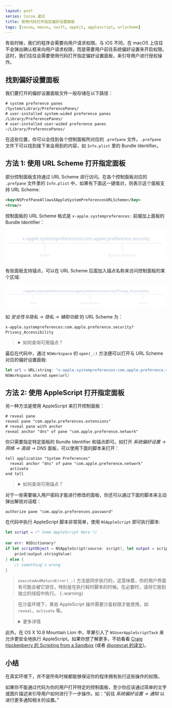 ```yaml
---
layout: post
series: Cocoa 速记 
title: 使用代码打开指定偏好设置面板
tags: [cocoa, macos, swift, appkit, applescript, urlscheme]
---
```


有些时候，我们的程序会需要向用户请求权限。与 iOS 不同，在 macOS 上往往不会弹出确认框来向用户请求权限，而是需要用户前往系统偏好设置来开启权限。这时，我们往往会需要使用代码打开指定偏好设置面板，来引导用户进行授权操作。

## 找到偏好设置面板

我们要打开的偏好设置面板文件一般存储在以下路径：

```shell
# system preference panes
/System/Library/PreferencePanes/
# user-installed system-wided preference panes
/Library/PreferencePanes/
# user-installed user-wided preference panes
~/Library/PreferencePanes/
```

在这些位置，你可以会找到各个控制面板所对应的 `.prefpane` 文件。`.prefpane` 文件下可以找到接下来会用到的内容，如 `Info.plist` 里的 Bundle Identifier。

## 方法 1: 使用 URL Scheme 打开指定面板

部分控制面板支持通过 URL Scheme 进行访问。在各个控制面板对应的 `.prefpane` 文件里的 `Info.plist` 中，如果有下面这一键值对，则表示这个面板支持 URL Scheme:

```xml
<key>NSPrefPaneAllowsXAppleSystemPreferencesURLScheme</key>
<true/>
```

控制面板的 URL Scheme 格式是 `x-apple.systempreferences:` 前缀加上面板的 Bundle Identifier：

![](/assets/img/c9122256-9ba4-46a4-a9bd-7c27bbbd38d1.svg)

有些面板支持锚点，可以在 URL Scheme 后面加入锚点名称来访问控制面板的某个区域:

![](/assets/img/8bcb782a-95fc-43cd-8eeb-a04984eedf3c.svg)

如 *安全性与隐私 → 隐私 → 辅助功能* 的 URL Scheme 为：

```
x-apple.systempreferences:com.apple.preference.security?Privacy_Accessibility
```

> <details><summary markdown="span">如何查询可用锚点？</summary>
>
> 你可以在 Script Editor 中执行
>
> ```applescript
> tell application "System Preferences"
>   anchors of pane "com.apple.preference.network"
> end tell
> ```
> 
> 来查找指定面板下的所有可用锚点。
> 
> </details>

最后在代码中，通过 `NSWorkspace` 的 `open(_:)` 方法便可以打开与 URL Scheme 对应的偏好设置面板:

```swift
let url = URL(string: "x-apple.systempreferences:com.apple.preference.security?Privacy_Accessibility")!
NSWorkspace.shared.open(url)
```

## 方法 2: 使用 AppleScript 打开指定面板

另一种方法是使用 AppleScript 来打开控制面板：

```applescript
# reveal pane
reveal pane "com.apple.preferences.extensions"
# reveal pane with anchor
reveal anchor "dns" of pane "com.apple.preference.network"
```

你只需要指定特定面板的 Bundle Identifier 和锚点即可。如打开 *系统偏好设置 → 网络 → 高级 → DNS* 面板，可以使用下面的脚本来打开：

```applescript
tell application "System Preferences"
  reveal anchor "dns" of pane "com.apple.preference.network"
  activate
end tell
```

> <details><summary markdown="span">如何查询可用锚点？</summary>
>
> 你可以在 Script Editor 中执行
>
> ```applescript
> tell application "System Preferences"
>   anchors of pane "com.apple.preference.network"
> end tell
> ```
> 
> 来查找指定面板下的所有可用锚点。
> 
> </details>

对于一些需要输入用户密码才能进行修改的面板，你还可以通过下面的脚本来主动弹出解锁对话框：

```applescript
authorize pane "com.apple.preferences.password"
```

在代码中执行 AppleScript 脚本非常简单，使用 `NSAppleScript` 即可执行脚本:

```swift
let script = /* Some AppleScript Here */

var err: NSDictionary?
if let scriptObject = NSAppleScript(source: script), let output = scriptObject?.executeAndReturnError(&err) {
    print(output.stringValue)
} else {
    // something's wrong
}
```

> `executeAndReturnError(_:)` 方法是同步执行的，这意味着，你的用户界面有可能会被它锁住，特别是在执行耗时脚本的时候。在必要时，请将它放到独立的线程中执行。
{:.warning}

> 在沙盒环境下，某些 AppleScript 操作需要沙盒权限才能使用，如 `reveal`，`activate` 等。
>
> <details><summary markdown="span">更多详情</summary>
> 
> 你可以在 Entitlements 文件中添加 `com.apple.secirity.scripting-targets` 来请求对应权限：
>
> ```xml
> <key>com.apple.security.scripting-targets</key>
> <dict>
>     <key>com.apple.systempreferences</key>
>     <string>preferencepane.reveal</string>
> </dict>
> ```
> 
> 在某些时候，你也许会遇到 `activate` 无法将系统偏好设置窗口前置的问题。这时候，你可以选择在执行脚本前，预先通过 `NSWorkspace` 启动系统偏好设置：
> 
> ```swift
> NSWorkspace.shared.launchApplication(withBundleIdentifier: "com.apple.systempreferences", options: [], additionalEventParamDescriptor: nil, launchIdentifier: nil)
> ```
>
> > 在修改 Entitlements 文件后，你有可能会遇到类似 *"Entitlements was modified during the build, which is not supported"* 的错误。这时，你可以尝试清空你的 *Build Settings → Code Signing Entitlements* 的值。
> 
> 此外，从 macOS Mojave 开始，你也可以在 `Info.plist` 添加 `NSAppleEventsUsageDescription` 来申请 AppleEvent 权限：
>
> ```xml
> <key>NSAppleEventsUsageDescription</key>
> <string>This application needs to control other applications to launch System Preferences for you when needed.</string>
> ```
>
> </details>

此外，在 OS X 10.8 Mountain Lion 中，苹果引入了 `NSUserAppleScriptTask` 来允许更安全地执行 AppleScript。如果你想了解更多，不妨看看 [Craig Hockenberry 的 Scripting from a Sandbox](https://www.objc.io/issues/14-mac/sandbox-scripting) (或者 [@onevcat 的译文](https://objccn.io/issue-14-2/))。

## 小结

在真实环境下，并不是所有时候都能够保证你的程序拥有执行这些操作的权限。

如果你不能通过代码为你的用户打开特定的控制面板，至少你应该通过简单的文字或图片描述来引导用户如何进行下一步操作。如：“前往 *系统偏好设置 -> 通知* 以进行更多通知相关的设置。”